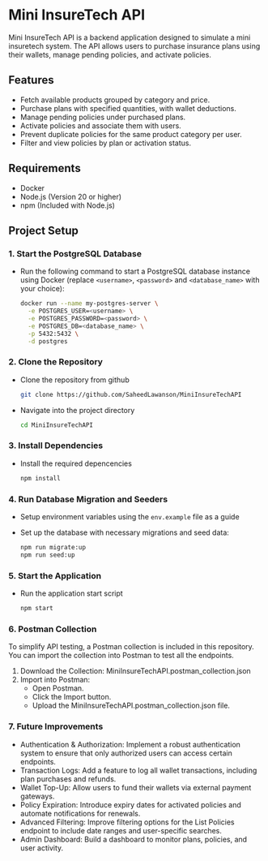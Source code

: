 # Mini InsureTech API

Mini InsureTech API is a backend application designed to simulate a mini insuretech system. The API allows users to purchase insurance plans using their wallets, manage pending policies, and activate policies. 

## Features
- Fetch available products grouped by category and price.
- Purchase plans with specified quantities, with wallet deductions.
- Manage pending policies under purchased plans.
- Activate policies and associate them with users.
- Prevent duplicate policies for the same product category per user.
- Filter and view policies by plan or activation status.

## Requirements
- Docker
- Node.js (Version 20 or higher)
- npm (Included with Node.js)

## Project Setup

### 1. Start the PostgreSQL Database
- Run the following command to start a PostgreSQL database instance using Docker (replace `<username>`, `<password>` and `<database_name>` with your choice):
  ```bash
  docker run --name my-postgres-server \
    -e POSTGRES_USER=<username> \
    -e POSTGRES_PASSWORD=<password> \
    -e POSTGRES_DB=<database_name> \
    -p 5432:5432 \
    -d postgres
  ```

### 2. Clone the Repository
- Clone the repository from github
  ```bash
  git clone https://github.com/SaheedLawanson/MiniInsureTechAPI
  ```

- Navigate into the project directory
  ```bash
  cd MiniInsureTechAPI
  ```

### 3. Install Dependencies
- Install the required depencencies
  ```bash
  npm install
  ```

### 4. Run Database Migration and Seeders
- Setup environment variables using the `env.example` file as a guide

- Set up the database with necessary migrations and seed data:
  ```bash
  npm run migrate:up
  npm run seed:up
  ```

### 5. Start the Application
- Run the application start script
  ```bash
  npm start
  ```

### 6. Postman Collection
To simplify API testing, a Postman collection is included in this repository. You can import the collection into Postman to test all the endpoints.

1. Download the Collection: MiniInsureTechAPI.postman_collection.json
2. Import into Postman:
    - Open Postman.
    - Click the Import button.
    - Upload the MiniInsureTechAPI.postman_collection.json file.

### 7. Future Improvements
- Authentication & Authorization: Implement a robust authentication system to ensure that only authorized users can access certain endpoints.
- Transaction Logs: Add a feature to log all wallet transactions, including plan purchases and refunds.
- Wallet Top-Up: Allow users to fund their wallets via external payment gateways.
- Policy Expiration: Introduce expiry dates for activated policies and automate notifications for renewals.
- Advanced Filtering: Improve filtering options for the List Policies endpoint to include date ranges and user-specific searches.
- Admin Dashboard: Build a dashboard to monitor plans, policies, and user activity.